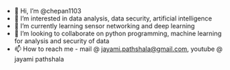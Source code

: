 - 👋 Hi, I’m @chepan1103
- 👀 I’m interested in data analysis, data security, artificial intelligence
- 🌱 I’m currently learning sensor networking and deep learning
- 💞️ I’m looking to collaborate on python programming, machine learning for analysis and security of data
- 📫 How to reach me - mail @ jayami.pathshala@gmail.com, youtube @ jayami pathshala

<!---
chepan1103/chepan1103 is a ✨ special ✨ repository because its `README.md` (this file) appears on your GitHub profile.
You can click the Preview link to take a look at your changes.
--->
